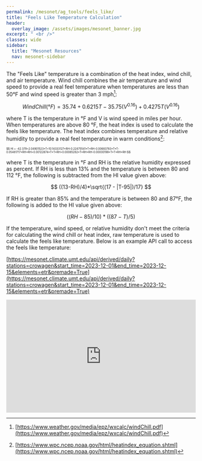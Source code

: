 ```yaml
---
permalink: /mesonet/ag_tools/feels_like/
title: "Feels Like Temperature Calculation"
header:
  overlay_image: /assets/images/mesonet_banner.jpg
excerpt: " <br />"
classes: wide
sidebar:
  title: "Mesonet Resources"
  nav: mesonet-sidebar
---
```


The "Feels Like" temperature is a combination of the heat index, wind chill, and air temperature. Wind chill combines the air temperature and wind speed to provide a real feel temperature when temperatures are less than 50°F and wind speed is greater than 3 mph[^1]:  

$$
Wind Chill (°F) = 35.74 + 0.6215T -35.75(V^0.16)+0.4275T(V^0.16) 
$$

where T is the temperature in °F and V is wind speed in miles per hour. When temperatures are above 80 °F, the heat index is used to calculate the feels like temperature. The heat index combines temperature and relative humidity to provide a real feel temperature in warm conditions[^2]:

<span style="font-size: 0.45rem">
$$
HI = -42.379+2.04901523*T+10.14333127*RH-0.22475541*T*RH-0.00683783*T*T-0.05481717*RH*RH+0.00122874*T*T*RH+0.00085282*T*RH*RH-0.00000199*T*T*RH*RH
$$
</span>

where T is the temperature in °F and RH is the relative humidity expressed as percent. If RH is less than 13% and the temperature is between 80 and 112 °F, the following is subtracted from the HI value given above:

$$
((13-RH)/4)*\sqrt{(17 - |T-95|)/17}
$$

If RH is greater than 85% and the temperature is between 80 and 87°F, the following is added to the HI value given above:

$$
((RH-85)/10)*((87-T)/5)
$$

If the temperature, wind speed, or relative humidity don't meet the criteria for calculating the wind chill or heat index, raw temperature is used to calculate the feels like temperature. Below is an example API call to access the feels like temperature:

[https://mesonet.climate.umt.edu/api/derived/daily?stations=crowagen&start_time=2023-12-01&end_time=2023-12-15&elements=etr&premade=True](https://mesonet.climate.umt.edu/api/derived/daily?stations=crowagen&start_time=2023-12-01&end_time=2023-12-15&elements=etr&premade=True)
<div style="width: 100%; height: 300px;"><iframe style="width: 100%; height: 300px;" src="https://mesonet.climate.umt.edu/api/derived/daily?stations=crowagen&start_time=2023-12-01&end_time=2023-12-15&elements=etr&premade=True" frameborder="0px"></iframe></div>

[^1]: [https://www.weather.gov/media/epz/wxcalc/windChill.pdf](https://www.weather.gov/media/epz/wxcalc/windChill.pdf)
[^2]: [https://www.wpc.ncep.noaa.gov/html/heatindex_equation.shtml](https://www.wpc.ncep.noaa.gov/html/heatindex_equation.shtml)